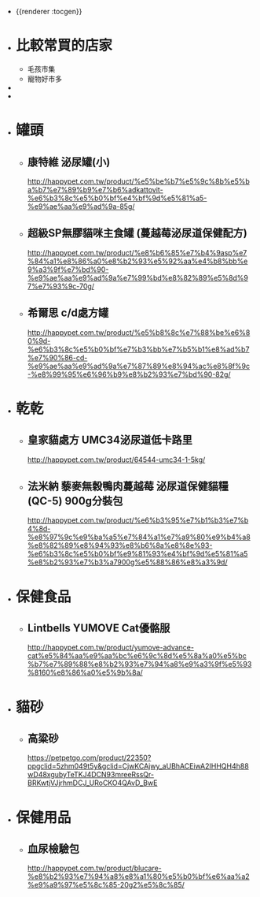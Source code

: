 - {{renderer :tocgen}}
- # 比較常買的店家
	- 毛孩市集
	- 寵物好市多
-
-
- # 罐頭
	- ## 康特維 泌尿罐(小)
	  http://happypet.com.tw/product/%e5%be%b7%e5%9c%8b%e5%ba%b7%e7%89%b9%e7%b6%adkattovit-%e6%b3%8c%e5%b0%bf%e4%bf%9d%e5%81%a5-%e9%ae%aa%e9%ad%9a-85g/
	- ## 超級SP無膠貓咪主食罐 (蔓越莓泌尿道保健配方)
	  http://happypet.com.tw/product/%e8%b6%85%e7%b4%9asp%e7%84%a1%e8%86%a0%e8%b2%93%e5%92%aa%e4%b8%bb%e9%a3%9f%e7%bd%90-%e9%ae%aa%e9%ad%9a%e7%99%bd%e8%82%89%e5%8d%97%e7%93%9c-70g/
	- ## 希爾思 c/d處方罐
	  http://happypet.com.tw/product/%e5%b8%8c%e7%88%be%e6%80%9d-%e6%b3%8c%e5%b0%bf%e7%b3%bb%e7%b5%b1%e8%ad%b7%e7%90%86-cd-%e9%ae%aa%e9%ad%9a%e7%87%89%e8%94%ac%e8%8f%9c-%e8%99%95%e6%96%b9%e8%b2%93%e7%bd%90-82g/
- # 乾乾
	- ## 皇家貓處方 UMC34泌尿道低卡路里
	  http://happypet.com.tw/product/64544-umc34-1-5kg/
	- ## 法米納 藜麥無穀鴨肉蔓越莓 泌尿道保健貓糧(QC-5) 900g分裝包
	  http://happypet.com.tw/product/%e6%b3%95%e7%b1%b3%e7%b4%8d-%e8%97%9c%e9%ba%a5%e7%84%a1%e7%a9%80%e9%b4%a8%e8%82%89%e8%94%93%e8%b6%8a%e8%8e%93-%e6%b3%8c%e5%b0%bf%e9%81%93%e4%bf%9d%e5%81%a5%e8%b2%93%e7%b3%a7900g%e5%88%86%e8%a3%9d/
- # 保健食品
	- ## Lintbells YUMOVE Cat優骼服
	  http://happypet.com.tw/product/yumove-advance-cat%e5%84%aa%e9%aa%bc%e6%9c%8d%e5%8a%a0%e5%bc%b7%e7%89%88%e8%b2%93%e7%94%a8%e9%a3%9f%e5%93%8160%e8%86%a0%e5%9b%8a/
- # 貓砂
	- ## 高粱砂
	  https://petpetgo.com/product/22350?ppgclid=5zhm049t5y&gclid=CjwKCAjwy_aUBhACEiwA2IHHQH4h88wD48xgubyTeTKJ4DCN93mreeRssQr-BRKwtjVJjrhmDCJ_URoCKO4QAvD_BwE
- # 保健用品
	- ## 血尿檢驗包
	  http://happypet.com.tw/product/blucare-%e8%b2%93%e7%94%a8%e8%a1%80%e5%b0%bf%e6%aa%a2%e9%a9%97%e5%8c%85-20g2%e5%8c%85/